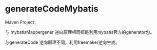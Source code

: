 # generateCodeMybatis
Maven Project .

与 mybatisMappergener 逆向原理相同都是利用mybatis官方的generator包。

与generateCode 逆向原理不同，利用freemaker逆向生成。
